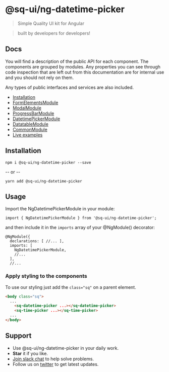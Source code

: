 # @sq-ui/ng-datetime-picker

> Simple Quality UI kit for Angular

> built by developers for developers!

## Docs

You will find a description of the public API for each component.
The components are grouped by modules. Any properties you can see through code inspection that are left out from this documentation are for internal use and you should not rely on them.

Any types of public interfaces and services are also included.

- [Installation](https://sq-ui.github.io/ng-sq-ui/#/installation)
- [FormElementsModule](https://sq-ui.github.io/ng-sq-ui/#/form-elements-module)
- [ModalModule](https://sq-ui.github.io/ng-sq-ui/#/modal-module)
- [ProgressBarModule](https://sq-ui.github.io/ng-sq-ui/#/progressbar-module)
- [DatetimePickerModule](https://sq-ui.github.io/ng-sq-ui/#/datetime-picker-module)
- [DatatableModule](https://sq-ui.github.io/ng-sq-ui/#/datatable-module)
- [CommonModule](https://sq-ui.github.io/ng-sq-ui/#/common-module)
- [Live examples](http://bit.ly/ng-sq-ui-docs-live-examples)

## Installation

```
npm i @sq-ui/ng-datetime-picker --save
```

-- or --

```
yarn add @sq-ui/ng-datetime-picker
```

## Usage

Import the NgDatetimePickerModule in your module:

```
import { NgDatetimePickerModule } from '@sq-ui/ng-datetime-picker';
```

and then include it in the `imports` array of your @NgModule() decorator:

```
@NgModule({
  declarations: [ //... ],
  imports: [
    NgDatetimePickerModule,
    //...
  ],
  //...
```

### Apply styling to the components

To use our styling just add the `class="sq"` on a parent element.

```html
<body class="sq">
  ...
    <sq-datetime-picker ...></sq-datetime-picker>
    <sq-time-picker ...></sq-time-picker>
  ...
</body>
```

## Support

- Use @sq-ui/ng-datetime-picker in your daily work.
- **Star** it if you like.
- [Join slack chat](https://join.slack.com/t/ng-sq-ui/shared_invite/enQtNDE2NDQxMjA4NzU4LTNiOWZjMGU5Mzc1N2NiMjRkMjJlM2U5OWY4ZGUyOWNjNjFmY2EyMzQ0Zjg0Mjk5OTE4MGUyMjQwMmU3NDI2Yzg) to help solve problems.
- Follow us on [twitter](https://twitter.com/sq_ui_kit) to get latest updates.
